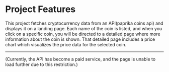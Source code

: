 # Project Features

This project fetches cryptocurrency data from an API(paprika coins api) and displays it on a landing page. 
Each name of the coin is listed, and when you click on a specific coin, you will be directed to a detailed page where more information about the coin is shown. 
That detailed page includes a price chart which visualizes the price data for the selected coin.

---
(Currently, the API has become a paid service, and the page is unable to load further due to this restriction.)
